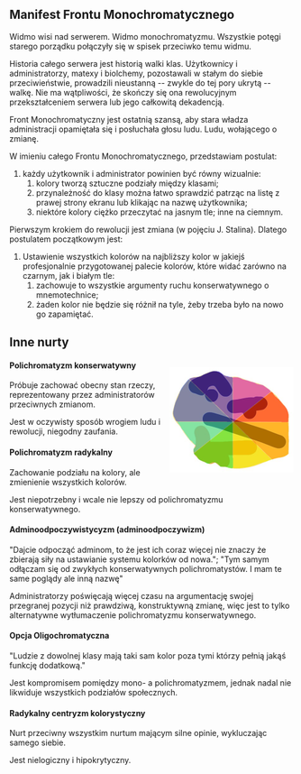 ## Manifest Frontu Monochromatycznego

Widmo wisi nad serwerem. Widmo monochromatyzmu. Wszystkie potęgi starego porządku połączyły się w spisek przeciwko temu widmu. 

Historia całego serwera jest historią walki klas. Użytkownicy i administratorzy, matexy i biolchemy, pozostawali w stałym do siebie przeciwieństwie, prowadzili nieustanną -- zwykle do tej pory ukrytą -- walkę. Nie ma wątpliwości, że skończy się ona rewolucyjnym przekształceniem serwera lub jego całkowitą dekadencją.

Front Monochromatyczny jest ostatnią szansą, aby stara władza administracji opamiętała się i posłuchała głosu ludu. Ludu, wołającego o zmianę.

W imieniu całego Frontu Monochromatycznego, przedstawiam postulat:
1. każdy użytkownik i administrator powinien być równy wizualnie:
    1. kolory tworzą sztuczne podziały między klasami;
    2. przynależność do klasy można łatwo sprawdzić patrząc na listę z prawej strony ekranu lub klikając na nazwę użytkownika;
    3. niektóre kolory ciężko przeczytać na jasnym tle; inne na ciemnym.

Pierwszym krokiem do rewolucji jest zmiana (w pojęciu J. Stalina). Dlatego postulatem początkowym jest:
1. Ustawienie wszystkich kolorów na najbliższy kolor w jakiejś profesjonalnie przygotowanej palecie kolorów, które widać zarówno na czarnym, jak i białym tle:
    1. zachowuje to wszystkie argumenty ruchu konserwatywnego o mnemotechnice;
    2. żaden kolor nie będzie się różnił na tyle, żeby trzeba było na nowo go zapamiętać.

## Inne nurty

<div style="float: right;">

![Część propagandy polichromatyzmu](manifest-polichromatyzm.png)

</div>

#### Polichromatyzm konserwatywny
Próbuje zachować obecny stan rzeczy, reprezentowany przez administratorów przeciwnych zmianom.



Jest w oczywisty sposób wrogiem ludu i rewolucji, niegodny zaufania.

#### Polichromatyzm radykalny
Zachowanie podziału na kolory, ale zmienienie wszystkich kolorów.

Jest niepotrzebny i wcale nie lepszy od polichromatyzmu konserwatywnego.

#### Adminoodpoczywistycyzm (adminoodpoczywizm)
"Dajcie odpocząć adminom, to że jest ich coraz więcej nie znaczy że zbierają siły na ustawianie systemu kolorków od nowa."; "Tym samym odłączam się od zwykłych konserwatywnych polichromatystów. I mam te same poglądy ale inną nazwę"

Administratorzy poświęcają więcej czasu na argumentację swojej przegranej pozycji niż prawdziwą, konstruktywną zmianę, więc jest to tylko alternatywne wytłumaczenie polichromatyzmu konserwatywnego.

#### Opcja Oligochromatyczna
"Ludzie z dowolnej klasy mają taki sam kolor poza tymi którzy pełnią jakąś funkcję dodatkową."

Jest kompromisem pomiędzy mono- a polichromatyzmem, jednak nadal nie likwiduje wszystkich podziałów społecznych.

#### Radykalny centryzm kolorystyczny
Nurt przeciwny wszystkim nurtum mającym silne opinie, wykluczając samego siebie.

Jest nielogiczny i hipokrytyczny.
